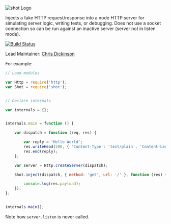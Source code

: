 ![shot Logo](https://raw.github.com/hapijs/shot/master/images/shot.png)

Injects a fake HTTP request/response into a node HTTP server for simulating server logic, writing tests, or debugging. Does not use a socket
connection so can be run against an inactive server (server not in listen mode).

[![Build Status](https://secure.travis-ci.org/hapijs/shot.png)](http://travis-ci.org/hapijs/shot)

Lead Maintainer: [Chris Dickinson](https://github.com/chrisdickinson)

For example:

```javascript
// Load modules

var Http = require('http');
var Shot = require('shot');


// Declare internals

var internals = {};


internals.main = function () {

    var dispatch = function (req, res) {

        var reply = 'Hello World';
        res.writeHead(200, { 'Content-Type': 'text/plain', 'Content-Length': reply.length });
        res.end(reply);
    };

    var server = Http.createServer(dispatch);

    Shot.inject(dispatch, { method: 'get', url: '/' }, function (res) {

        console.log(res.payload);
    });
};


internals.main();
```

Note how `server.listen` is never called.
